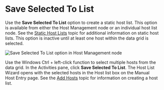 # Save Selected To List

Use the **Save Selected To List** option to create a static host list. This option is available from
either the Host Management node or an individual host list node. See the
[Static Host Lists](/docs/accessanalyzer/12.0/admin/hostmanagement/lists.md#static-host-lists) topic for additional information on static host
lists. This option is inactive until at least one host within the data grid is selected.

![Save Selected To List option in Host Management node](/img/product_docs/accessanalyzer/12.0/admin/hostmanagement/actions/savetolist.webp)

Use the Windows Ctrl + left-click function to select multiple hosts from the data grid. In the
Activities pane, click **Save Selected To List**. The Host List Wizard opens with the selected hosts
in the Host list box on the Manual Host Entry page. See the [Add Hosts](/docs/accessanalyzer/12.0/admin/hostmanagement/actions/add.md) topic for
information on creating a host list.
